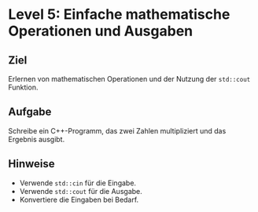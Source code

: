 # Level 5: Einfache mathematische Operationen und Ausgaben

## Ziel

Erlernen von mathematischen Operationen und der Nutzung der `std::cout` Funktion.

## Aufgabe

Schreibe ein C++-Programm, das zwei Zahlen multipliziert und das Ergebnis ausgibt.

## Hinweise

- Verwende `std::cin` für die Eingabe.
- Verwende `std::cout` für die Ausgabe.
- Konvertiere die Eingaben bei Bedarf.
